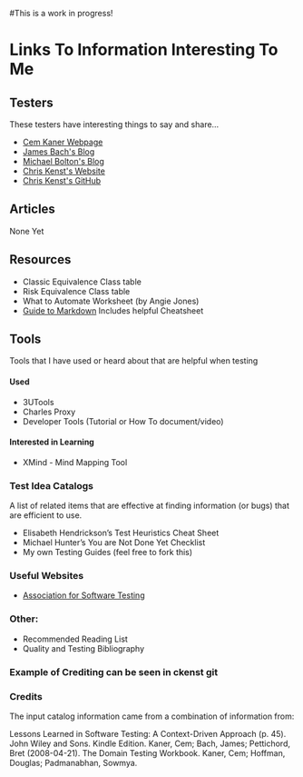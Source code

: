 #This is a work in progress!

# Links To Information Interesting To Me

## Testers
These testers have interesting things to say and share…
* [Cem Kaner Webpage](http://kaner.com/)
* [James Bach's Blog](https://www.satisfice.com/blog)
* [Michael Bolton's Blog](https://www.satisfice.com/blog)
* [Chris Kenst's Website](https://www.satisfice.com/blog)
* [Chris Kenst's GitHub](https://github.com/ckenst/testing-guides)

## Articles
None Yet

## Resources
-	Classic Equivalence Class table
-	Risk Equivalence Class table
-	What to Automate Worksheet (by Angie Jones)
-	[Guide to Markdown](https://www.markdownguide.org/)  Includes helpful Cheatsheet

## Tools
  Tools that I have used or heard about that are helpful when testing
#### Used
-	3UTools
-	Charles Proxy
-	Developer Tools (Tutorial or How To document/video)
	
#### Interested in Learning
-	XMind - Mind Mapping Tool

### Test Idea Catalogs
  A list of related items that are effective at finding information (or bugs) that are efficient to use. 
-	Elisabeth Hendrickson’s Test Heuristics Cheat Sheet
-	Michael Hunter’s You are Not Done Yet Checklist
-	My own Testing Guides (feel free to fork this)

### Useful Websites
-	[Association for Software Testing](http://associationforsoftwaretesting.org/)

### Other:
-	Recommended Reading List
-	Quality and Testing Bibliography

### Example of Crediting can be seen in ckenst git
### Credits
The input catalog information came from a combination of information from:

Lessons Learned in Software Testing: A Context-Driven Approach (p. 45). John Wiley and Sons. Kindle Edition. Kaner, Cem; Bach, James; Pettichord, Bret (2008-04-21).
The Domain Testing Workbook. Kaner, Cem; Hoffman, Douglas; Padmanabhan, Sowmya.
